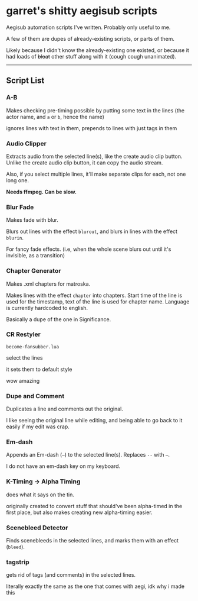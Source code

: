 # garret's shitty aegisub scripts

Aegisub automation scripts I've written.
Probably only useful to me.

A few of them are dupes of already-existing scripts, or parts of them.

Likely because I didn't know the already-existing one existed, or because it had loads of ~~bloat~~ other stuff along with it (cough cough unanimated).

----

## Script List

### A-B

Makes checking pre-timing possible by putting some text in the lines (the actor name, and `a` or `b`, hence the name)

ignores lines with text in them, prepends to lines with just tags in them

### Audio Clipper

Extracts audio from the selected line(s), like the create audio clip button.
Unlike the create audio clip button, it can copy the audio stream.

Also, if you select multiple lines, it'll make separate clips for each, not one long one.

**Needs ffmpeg. Can be slow.**

### Blur Fade

Makes fade with blur.

Blurs out lines with the effect `blurout`, and blurs in lines with the effect `blurin`.

For fancy fade effects. (i.e, when the whole scene blurs out until it's invisible, as a transition)

### Chapter Generator

Makes .xml chapters for matroska.

Makes lines with the effect `chapter` into chapters. Start time of the line is used for the timestamp, text of the line is used for chapter name.
Language is currently hardcoded to english.

Basically a dupe of the one in Significance.

### CR Restyler

`become-fansubber.lua`

select the lines

it sets them to default style

wow amazing

### Dupe and Comment

Duplicates a line and comments out the original.

I like seeing the original line while editing, and being able to go back to it easily if my edit was crap.

### Em-dash

Appends an Em-dash (`—`) to the selected line(s).
Replaces `--` with `—`.

I do not have an em-dash key on my keyboard.

### K-Timing -> Alpha Timing

does what it says on the tin.

originally created to convert stuff that should've been alpha-timed in the first place, but also makes creating new alpha-timing easier.

### Scenebleed Detector

Finds scenebleeds in the selected lines, and marks them with an effect (`bleed`).

### tagstrip

gets rid of tags (and comments) in the selected lines.

literally exactly the same as the one that comes with aegi, idk why i made this
